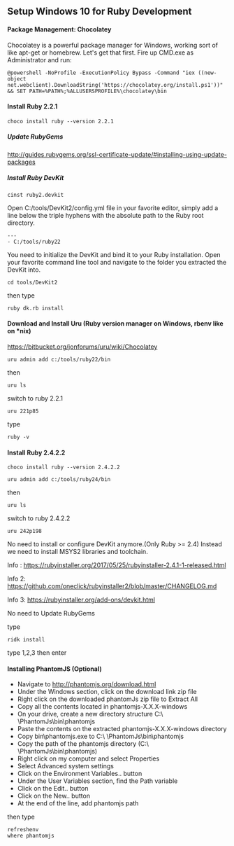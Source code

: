 ## Setup Windows 10 for Ruby Development

#### Package Management: Chocolatey
Chocolatey is a powerful package manager for Windows, working sort of like apt-get or homebrew. Let's get that first. Fire up CMD.exe as Administrator and run:

```
@powershell -NoProfile -ExecutionPolicy Bypass -Command "iex ((new-object net.webclient).DownloadString('https://chocolatey.org/install.ps1'))" && SET PATH=%PATH%;%ALLUSERSPROFILE%\chocolatey\bin
```

#### Install Ruby 2.2.1

```
choco install ruby --version 2.2.1
```

##### Update RubyGems

http://guides.rubygems.org/ssl-certificate-update/#installing-using-update-packages

##### Install Ruby DevKit

```
cinst ruby2.devkit
```

Open C:/tools/DevKit2/config.yml file in your favorite editor, simply add a line below the
triple hyphens with the absolute path to the Ruby root directory.

```
---
- C:/tools/ruby22
```

You need to initialize the DevKit and bind it to your Ruby installation. Open your favorite command line tool and navigate to the folder you extracted the DevKit into.

```
cd tools/DevKit2
```

then type

```
ruby dk.rb install
```


####  Download and Install Uru (Ruby version manager on Windows, rbenv like on *nix)

https://bitbucket.org/jonforums/uru/wiki/Chocolatey

```
uru admin add c:/tools/ruby22/bin
```

then

```
uru ls
```
switch to ruby 2.2.1

```
uru 221p85
```

type

```
ruby -v
```

####  Install Ruby 2.4.2.2

```
choco install ruby --version 2.4.2.2
```

```
uru admin add c:/tools/ruby24/bin
```

then

```
uru ls
```
switch to ruby 2.4.2.2

```
uru 242p198
```

No need to install or configure DevKit anymore.(Only Ruby >= 2.4) Instead we need to install
MSYS2 libraries and toolchain.

Info : https://rubyinstaller.org/2017/05/25/rubyinstaller-2.4.1-1-released.html

Info 2: https://github.com/oneclick/rubyinstaller2/blob/master/CHANGELOG.md

Info 3: https://rubyinstaller.org/add-ons/devkit.html

No need to Update RubyGems

type

```
ridk install
```

type 1,2,3 then enter


#### Installing PhantomJS (Optional)

* Navigate to http://phantomjs.org/download.html
* Under the Windows section, click on the download link zip file
* Right click on the downloaded phantomJs zip file to Extract All
* Copy all the contents located in phantomjs-X.X.X-windows
* On your drive, create a new directory structure C:\ \PhantomJs\bin\phantomjs
* Paste the contents on the extracted phantomjs-X.X.X-windows directory
* Copy bin\phantomjs.exe to C:\ \PhantomJs\bin\phantomjs
* Copy the path of the phantomjs directory (C:\ \PhantomJs\bin\phantomjs)
* Right click on my computer and select Properties
* Select Advanced system settings
* Click on the Environment Variables.. button
* Under the User Variables section, find the Path variable
* Click on the Edit.. button
* Click on the New.. button
* At the end of the line, add phantomjs path

then type

```
refreshenv
where phantomjs
```

